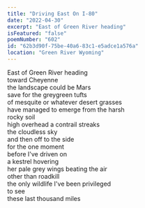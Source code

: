 ```yaml
---
title: "Driving East On I-80"
date: "2022-04-30"
excerpt: "East of Green River heading"
isFeatured: "false"
poemNumber: "602"
id: "62b3d90f-75be-40a6-83c1-e5adce1a576a"
location: "Green River Wyoming"
---
```


East of Green River heading  
toward Cheyenne  
the landscape could be Mars  
save for the greygreen tufts  
of mesquite or whatever desert grasses  
have managed to emerge from the harsh  
rocky soil  
high overhead a contrail streaks  
the cloudless sky  
and then off to the side  
for the one moment  
before I've driven on  
a kestrel hovering  
her pale grey wings beating the air  
other than roadkill  
the only wildlife I've been privileged  
to see  
these last thousand miles
